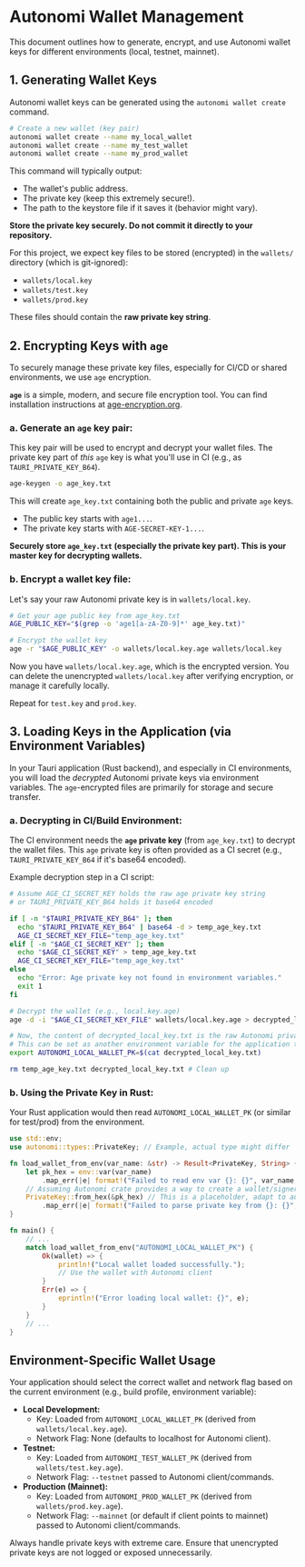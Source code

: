 # Autonomi Wallet Management

This document outlines how to generate, encrypt, and use Autonomi wallet keys for different environments (local, testnet, mainnet).

## 1. Generating Wallet Keys

Autonomi wallet keys can be generated using the `autonomi wallet create` command.

```bash
# Create a new wallet (key pair)
autonomi wallet create --name my_local_wallet
autonomi wallet create --name my_test_wallet
autonomi wallet create --name my_prod_wallet
```

This command will typically output:
- The wallet's public address.
- The private key (keep this extremely secure!).
- The path to the keystore file if it saves it (behavior might vary).

**Store the private key securely. Do not commit it directly to your repository.**

For this project, we expect key files to be stored (encrypted) in the `wallets/` directory (which is git-ignored):
- `wallets/local.key`
- `wallets/test.key`
- `wallets/prod.key`

These files should contain the **raw private key string**. 

## 2. Encrypting Keys with `age`

To securely manage these private key files, especially for CI/CD or shared environments, we use `age` encryption.

**`age`** is a simple, modern, and secure file encryption tool. You can find installation instructions at [age-encryption.org](https://age-encryption.org/).

### a. Generate an `age` key pair:

This key pair will be used to encrypt and decrypt your wallet files. The private key part of *this* `age` key is what you'll use in CI (e.g., as `TAURI_PRIVATE_KEY_B64`).

```bash
age-keygen -o age_key.txt
```
This will create `age_key.txt` containing both the public and private `age` keys.
- The public key starts with `age1...`.
- The private key starts with `AGE-SECRET-KEY-1...`.

**Securely store `age_key.txt` (especially the private key part). This is your master key for decrypting wallets.**

### b. Encrypt a wallet key file:

Let's say your raw Autonomi private key is in `wallets/local.key`.

```bash
# Get your age public key from age_key.txt
AGE_PUBLIC_KEY="$(grep -o 'age1[a-zA-Z0-9]*' age_key.txt)"

# Encrypt the wallet key
age -r "$AGE_PUBLIC_KEY" -o wallets/local.key.age wallets/local.key
```

Now you have `wallets/local.key.age`, which is the encrypted version. You can delete the unencrypted `wallets/local.key` after verifying encryption, or manage it carefully locally.

Repeat for `test.key` and `prod.key`.

## 3. Loading Keys in the Application (via Environment Variables)

In your Tauri application (Rust backend), and especially in CI environments, you will load the *decrypted* Autonomi private keys via environment variables. The `age`-encrypted files are primarily for storage and secure transfer.

### a. Decrypting in CI/Build Environment:

The CI environment needs the **`age` private key** (from `age_key.txt`) to decrypt the wallet files. This `age` private key is often provided as a CI secret (e.g., `TAURI_PRIVATE_KEY_B64` if it's base64 encoded).

Example decryption step in a CI script:

```bash
# Assume AGE_CI_SECRET_KEY holds the raw age private key string
# or TAURI_PRIVATE_KEY_B64 holds it base64 encoded

if [ -n "$TAURI_PRIVATE_KEY_B64" ]; then
  echo "$TAURI_PRIVATE_KEY_B64" | base64 -d > temp_age_key.txt
  AGE_CI_SECRET_KEY_FILE="temp_age_key.txt"
elif [ -n "$AGE_CI_SECRET_KEY" ]; then
  echo "$AGE_CI_SECRET_KEY" > temp_age_key.txt
  AGE_CI_SECRET_KEY_FILE="temp_age_key.txt"
else
  echo "Error: Age private key not found in environment variables."
  exit 1
fi

# Decrypt the wallet (e.g., local.key.age)
age -d -i "$AGE_CI_SECRET_KEY_FILE" wallets/local.key.age > decrypted_local_key.txt

# Now, the content of decrypted_local_key.txt is the raw Autonomi private key.
# This can be set as another environment variable for the application to use.
export AUTONOMI_LOCAL_WALLET_PK=$(cat decrypted_local_key.txt)

rm temp_age_key.txt decrypted_local_key.txt # Clean up
```

### b. Using the Private Key in Rust:

Your Rust application would then read `AUTONOMI_LOCAL_WALLET_PK` (or similar for test/prod) from the environment.

```rust
use std::env;
use autonomi::types::PrivateKey; // Example, actual type might differ

fn load_wallet_from_env(var_name: &str) -> Result<PrivateKey, String> {
    let pk_hex = env::var(var_name)
        .map_err(|e| format!("Failed to read env var {}: {}", var_name, e))?;
    // Assuming Autonomi crate provides a way to create a wallet/signer from a private key hex string
    PrivateKey::from_hex(&pk_hex) // This is a placeholder, adapt to autonomi crate specifics
        .map_err(|e| format!("Failed to parse private key from {}: {}", var_name, e))
}

fn main() {
    // ...
    match load_wallet_from_env("AUTONOMI_LOCAL_WALLET_PK") {
        Ok(wallet) => {
            println!("Local wallet loaded successfully.");
            // Use the wallet with Autonomi client
        }
        Err(e) => {
            eprintln!("Error loading local wallet: {}", e);
        }
    }
    // ...
}
```

## Environment-Specific Wallet Usage

Your application should select the correct wallet and network flag based on the current environment (e.g., build profile, environment variable):

- **Local Development:** 
  - Key: Loaded from `AUTONOMI_LOCAL_WALLET_PK` (derived from `wallets/local.key.age`).
  - Network Flag: None (defaults to localhost for Autonomi client).
- **Testnet:**
  - Key: Loaded from `AUTONOMI_TEST_WALLET_PK` (derived from `wallets/test.key.age`).
  - Network Flag: `--testnet` passed to Autonomi client/commands.
- **Production (Mainnet):**
  - Key: Loaded from `AUTONOMI_PROD_WALLET_PK` (derived from `wallets/prod.key.age`).
  - Network Flag: `--mainnet` (or default if client points to mainnet) passed to Autonomi client/commands.

Always handle private keys with extreme care. Ensure that unencrypted private keys are not logged or exposed unnecessarily. 